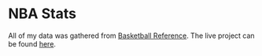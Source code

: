 # NBA Stats

All of my data was gathered from [Basketball Reference](http://www.basketball-reference.com/). The live project can be found [here](http://www.seas.upenn.edu/~bleitner/nba-stats/home.html).